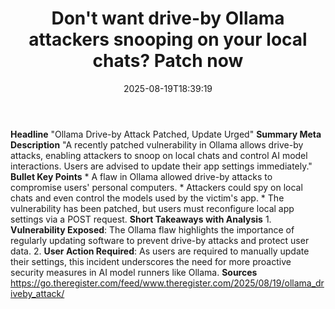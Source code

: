 ﻿---
title: "Don't want drive-by Ollama attackers snooping on your local chats? Patch now"
date: "2025-08-19T18:39:19"
category: "Markets"
summary: ""
slug: "dont want driveby ollama attackers snooping on your local ch"
source_urls:
  - "https://go.theregister.com/feed/www.theregister.com/2025/08/19/ollama_driveby_attack/"
seo:
  title: "Don't want drive-by Ollama attackers snooping on your local chats? Patch now | Hash n Hedge"
  description: ""
  keywords: ["news", "markets", "brief"]
---
**Headline** "Ollama Drive-by Attack Patched, Update Urged"  **Summary Meta Description** "A recently patched vulnerability in Ollama allows drive-by attacks, enabling attackers to snoop on local chats and control AI model interactions. Users are advised to update their app settings immediately."  **Bullet Key Points**  * A flaw in Ollama allowed drive-by attacks to compromise users' personal computers. * Attackers could spy on local chats and even control the models used by the victim's app. * The vulnerability has been patched, but users must reconfigure local app settings via a POST request.  **Short Takeaways with Analysis**  1. **Vulnerability Exposed**: The Ollama flaw highlights the importance of regularly updating software to prevent drive-by attacks and protect user data. 2. **User Action Required**: As users are required to manually update their settings, this incident underscores the need for more proactive security measures in AI model runners like Ollama.  **Sources** https://go.theregister.com/feed/www.theregister.com/2025/08/19/ollama_driveby_attack/ 
